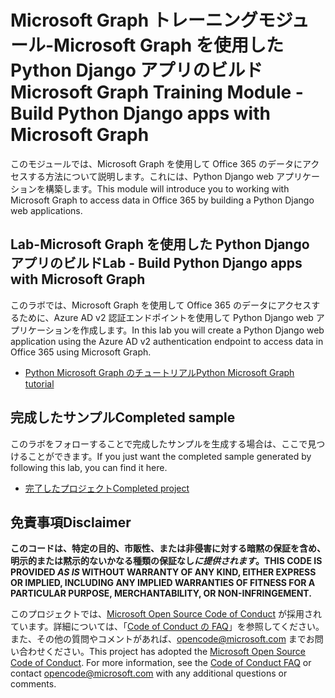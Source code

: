 # <a name="microsoft-graph-training-module---build-python-django-apps-with-microsoft-graph"></a><span data-ttu-id="37cb3-101">Microsoft Graph トレーニングモジュール-Microsoft Graph を使用した Python Django アプリのビルド</span><span class="sxs-lookup"><span data-stu-id="37cb3-101">Microsoft Graph Training Module - Build Python Django apps with Microsoft Graph</span></span>

<span data-ttu-id="37cb3-102">このモジュールでは、Microsoft Graph を使用して Office 365 のデータにアクセスする方法について説明します。これには、Python Django web アプリケーションを構築します。</span><span class="sxs-lookup"><span data-stu-id="37cb3-102">This module will introduce you to working with Microsoft Graph to access data in Office 365 by building a Python Django web applications.</span></span>

## <a name="lab---build-python-django-apps-with-microsoft-graph"></a><span data-ttu-id="37cb3-103">Lab-Microsoft Graph を使用した Python Django アプリのビルド</span><span class="sxs-lookup"><span data-stu-id="37cb3-103">Lab - Build Python Django apps with Microsoft Graph</span></span>

<span data-ttu-id="37cb3-104">このラボでは、Microsoft Graph を使用して Office 365 のデータにアクセスするために、Azure AD v2 認証エンドポイントを使用して Python Django web アプリケーションを作成します。</span><span class="sxs-lookup"><span data-stu-id="37cb3-104">In this lab you will create a Python Django web application using the Azure AD v2 authentication endpoint to access data in Office 365 using Microsoft Graph.</span></span>

- [<span data-ttu-id="37cb3-105">Python Microsoft Graph のチュートリアル</span><span class="sxs-lookup"><span data-stu-id="37cb3-105">Python Microsoft Graph tutorial</span></span>](https://docs.microsoft.com/graph/training/python-tutorial)

## <a name="completed-sample"></a><span data-ttu-id="37cb3-106">完成したサンプル</span><span class="sxs-lookup"><span data-stu-id="37cb3-106">Completed sample</span></span>

<span data-ttu-id="37cb3-107">このラボをフォローすることで完成したサンプルを生成する場合は、ここで見つけることができます。</span><span class="sxs-lookup"><span data-stu-id="37cb3-107">If you just want the completed sample generated by following this lab, you can find it here.</span></span>

- [<span data-ttu-id="37cb3-108">完了したプロジェクト</span><span class="sxs-lookup"><span data-stu-id="37cb3-108">Completed project</span></span>](demo)

## <a name="disclaimer"></a><span data-ttu-id="37cb3-109">免責事項</span><span class="sxs-lookup"><span data-stu-id="37cb3-109">Disclaimer</span></span>

<span data-ttu-id="37cb3-110">**このコードは、特定の目的、市販性、または非侵害に対する暗黙の保証を含め、明示的または黙示的ないかなる種類の保証なし*に提供されます*。**</span><span class="sxs-lookup"><span data-stu-id="37cb3-110">**THIS CODE IS PROVIDED *AS IS* WITHOUT WARRANTY OF ANY KIND, EITHER EXPRESS OR IMPLIED, INCLUDING ANY IMPLIED WARRANTIES OF FITNESS FOR A PARTICULAR PURPOSE, MERCHANTABILITY, OR NON-INFRINGEMENT.**</span></span>

<span data-ttu-id="37cb3-p101">このプロジェクトでは、[Microsoft Open Source Code of Conduct](https://opensource.microsoft.com/codeofconduct/) が採用されています。詳細については、「[Code of Conduct の FAQ](https://opensource.microsoft.com/codeofconduct/faq/)」を参照してください。また、その他の質問やコメントがあれば、[opencode@microsoft.com](mailto:opencode@microsoft.com) までお問い合わせください。</span><span class="sxs-lookup"><span data-stu-id="37cb3-p101">This project has adopted the [Microsoft Open Source Code of Conduct](https://opensource.microsoft.com/codeofconduct/). For more information, see the [Code of Conduct FAQ](https://opensource.microsoft.com/codeofconduct/faq/) or contact [opencode@microsoft.com](mailto:opencode@microsoft.com) with any additional questions or comments.</span></span>
